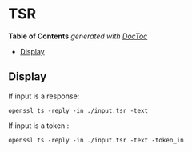 # TSR

<!-- START doctoc generated TOC please keep comment here to allow auto update -->
<!-- DON'T EDIT THIS SECTION, INSTEAD RE-RUN doctoc TO UPDATE -->
**Table of Contents**  *generated with [DocToc](https://github.com/thlorenz/doctoc)*

- [Display](#display)

<!-- END doctoc generated TOC please keep comment here to allow auto update -->

## Display

If input is a response:

    openssl ts -reply -in ./input.tsr -text

If input is a token :

    openssl ts -reply -in ./input.tsr -text -token_in
